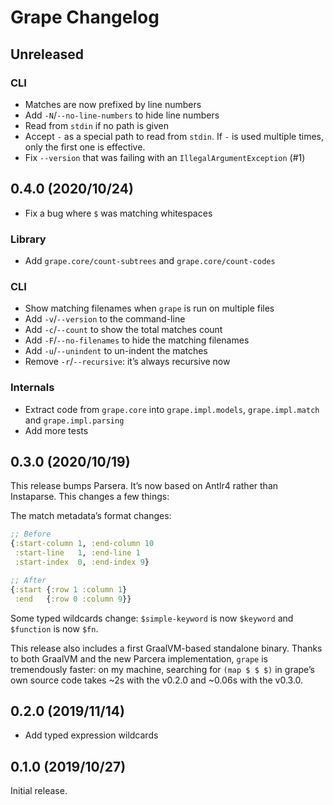 # Grape Changelog

## Unreleased
### CLI
* Matches are now prefixed by line numbers
* Add `-N`/`--no-line-numbers` to hide line numbers
* Read from `stdin` if no path is given
* Accept `-` as a special path to read from `stdin`. If `-` is used multiple times, only the first one is effective.
* Fix `--version` that was failing with an `IllegalArgumentException` (#1)

## 0.4.0 (2020/10/24)

* Fix a bug where `$` was matching whitespaces

### Library
* Add `grape.core/count-subtrees` and `grape.core/count-codes`

### CLI
* Show matching filenames when `grape` is run on multiple files
* Add `-v`/`--version` to the command-line
* Add `-c`/`--count` to show the total matches count
* Add `-F`/`--no-filenames` to hide the matching filenames
* Add `-u`/`--unindent` to un-indent the matches
* Remove `-r`/`--recursive`: it’s always recursive now

### Internals
* Extract code from `grape.core` into `grape.impl.models`, `grape.impl.match` and `grape.impl.parsing`
* Add more tests

## 0.3.0 (2020/10/19)

This release bumps Parsera. It’s now based on Antlr4 rather than Instaparse. This changes a few things:

The match metadata’s format changes:
```clojure
;; Before
{:start-column 1, :end-column 10
 :start-line   1, :end-line 1
 :start-index  0, :end-index 9}

;; After
{:start {:row 1 :column 1}
 :end   {:row 0 :column 9}}
```

Some typed wildcards change: `$simple-keyword` is now `$keyword` and `$function` is now `$fn`.

This release also includes a first GraalVM-based standalone binary. Thanks to both GraalVM and the new Parcera
implementation, `grape` is tremendously faster: on my machine, searching for `(map $ $ $)` in grape’s own
source code takes ~2s with the v0.2.0 and ~0.06s with the v0.3.0.

## 0.2.0 (2019/11/14)

* Add typed expression wildcards

## 0.1.0 (2019/10/27)

Initial release.
